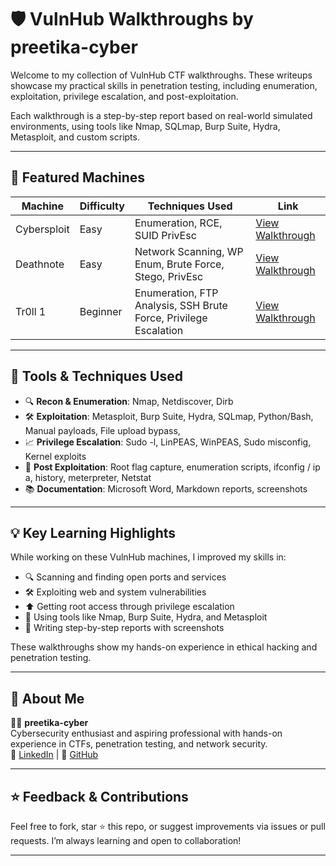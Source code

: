 # 🛡️ VulnHub Walkthroughs by preetika-cyber

Welcome to my collection of VulnHub CTF walkthroughs. These writeups showcase my practical skills in penetration testing, including enumeration, exploitation, privilege escalation, and post-exploitation.

Each walkthrough is a step-by-step report based on real-world simulated environments, using tools like Nmap, SQLmap, Burp Suite, Hydra, Metasploit, and custom scripts.

---

## 🚀 Featured Machines

| Machine | Difficulty | Techniques Used  | Link  |
|---------|------------|------------------|-------|
| Cybersploit | Easy | Enumeration, RCE, SUID PrivEsc | [View Walkthrough](./cybersploit/README.md) |
| Deathnote | Easy | Network Scanning, WP Enum, Brute Force, Stego, PrivEsc | [View Walkthrough](./Deathnote/README.md) |
| Tr0ll 1 | Beginner   | Enumeration, FTP Analysis, SSH Brute Force, Privilege Escalation | [View Walkthrough](./tr0ll_1/README.md) |

---

## 🧰 Tools & Techniques Used

- 🔍 **Recon & Enumeration**: Nmap, Netdiscover, Dirb
- 🛠️ **Exploitation**: Metasploit, Burp Suite, Hydra, SQLmap, Python/Bash, Manual payloads, File upload bypass,
- 📈 **Privilege Escalation**: Sudo -l, LinPEAS, WinPEAS, Sudo misconfig, Kernel exploits
- 🧪 **Post Exploitation**: Root flag capture, enumeration scripts, ifconfig / ip a, history, meterpreter, Netstat
- 📚 **Documentation**: Microsoft Word, Markdown reports, screenshots

---

## 💡 Key Learning Highlights

While working on these VulnHub machines, I improved my skills in:

- 🔍 Scanning and finding open ports and services
- 🛠️ Exploiting web and system vulnerabilities
- ⬆️ Getting root access through privilege escalation
- 🧪 Using tools like Nmap, Burp Suite, Hydra, and Metasploit
- 📝 Writing step-by-step reports with screenshots

These walkthroughs show my hands-on experience in ethical hacking and penetration testing.

---

## 📌 About Me

👩‍💻 **preetika-cyber**  
Cybersecurity enthusiast and aspiring professional with hands-on experience in CTFs, penetration testing, and network security.  
🔗 [LinkedIn](https://www.linkedin.com/in/preetika-rastogi-b54049243/) | 🔐 [GitHub](https://github.com/preetika-cyber)

---

## ⭐ Feedback & Contributions

Feel free to fork, star ⭐ this repo, or suggest improvements via issues or pull requests. I’m always learning and open to collaboration!

---

